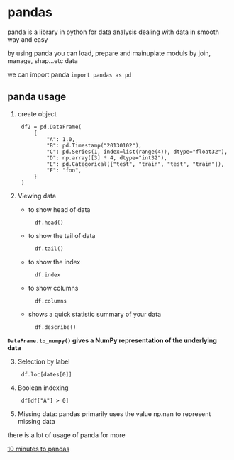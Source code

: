 # pandas 
panda is a library in python for data analysis dealing with data in smooth way and easy

by using panda you can load, prepare and mainuplate moduls by join, manage, shap...etc data 

we can import panda
`import pandas as pd`

## panda usage
1. create object


        df2 = pd.DataFrame(
            {
                "A": 1.0,
                "B": pd.Timestamp("20130102"),
                "C": pd.Series(1, index=list(range(4)), dtype="float32"),
                "D": np.array([3] * 4, dtype="int32"),
                "E": pd.Categorical(["test", "train", "test", "train"]),
                "F": "foo",
            }
        )

2. Viewing data
    - to show head of data

            df.head()

    - to show the tail of data

            df.tail()

    - to show the index

            df.index

    - to show columns

            df.columns

    - shows a quick statistic summary of your data

            df.describe()

**`DataFrame.to_numpy()` gives a NumPy representation of the underlying data**


3. Selection by label

        df.loc[dates[0]]

4. Boolean indexing

        df[df["A"] > 0]

5. Missing data: pandas primarily uses the value np.nan to represent missing data


there is a lot of usage of panda for more

[10 minutes to pandas](https://pandas.pydata.org/pandas-docs/stable/user_guide/10min.html)